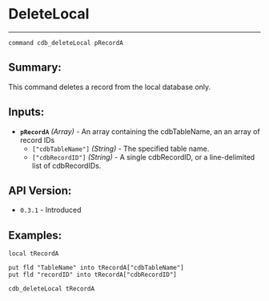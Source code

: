 # DeleteLocal
---
```
command cdb_deleteLocal pRecordA
```
## Summary:
This command deletes a record from the local database only.

## Inputs:
* **`pRecordA`** *(Array)* - An array containing the cdbTableName, an an array of record IDs
    * `["cdbTableName"]` *(String)* - The specified table name.
    * `["cdbRecordID"]` *(String)* - A single cdbRecordID, or a line-delimited list of cdbRecordIDs.

## API Version:
* `0.3.1` - Introduced

## Examples:
```
local tRecordA
     
put fld "TableName" into tRecordA["cdbTableName"]
put fld "recordID" into tRecordA["cdbRecordID"]
     
cdb_deleteLocal tRecordA
```